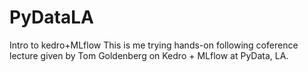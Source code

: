 # PyDataLA
Intro to kedro+MLflow
This is me trying hands-on following coference lecture given by Tom Goldenberg on Kedro + MLflow at PyData, LA.
